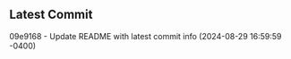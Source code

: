 
## Latest Commit
09e9168 - Update README with latest commit info (2024-08-29 16:59:59 -0400) <Yunxi-Zhou>
